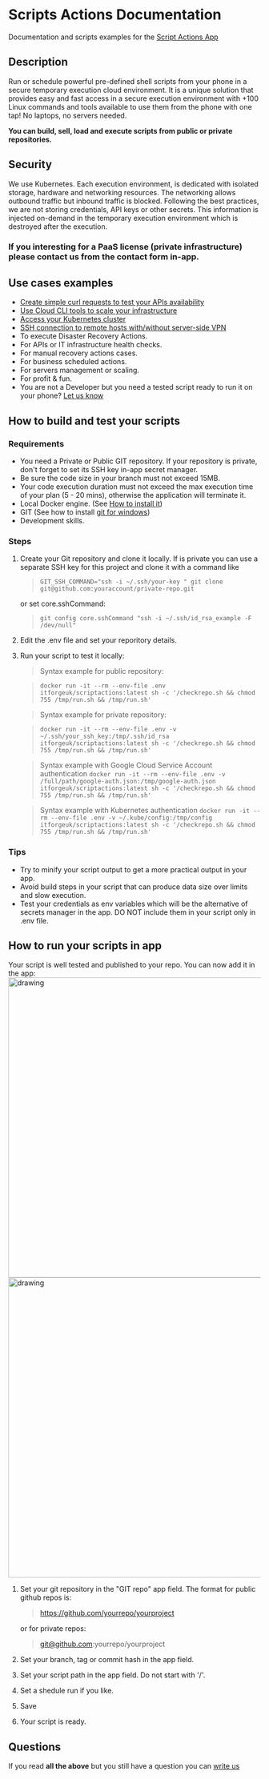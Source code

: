 # Scripts Actions Documentation
Documentation and scripts examples for the [Script Actions App](https://play.google.com/store/apps/details?id=com.itforge.devopstool)

## Description
Run or schedule powerful pre-defined shell scripts from your phone in a secure temporary execution cloud environment.
It is a unique solution that provides easy and fast access in a secure execution environment with +100 Linux commands and tools available to use them from the phone with one tap! No laptops, no servers needed. 

**You can build, sell, load and execute scripts from public or private repositories.**

## Security
We use Kubernetes. Each execution environment, is dedicated with isolated storage, hardware and networking resources. 
The networking allows outbound traffic but inbound traffic is blocked.
Following the best practices, we are not storing credentials, API keys or other secrets. This information is injected on-demand in the temporary execution environment which is destroyed after the execution.

### If you interesting for a PaaS license (private infrastructure) please contact us from the contact form in-app.

## Use cases examples
* [Create simple curl requests to test your APIs availability](examples/curl.sh)
* [Use Cloud CLI tools to scale your infrastructure](examples/cloudclis.sh)
* [Access your Kubernetes cluster](examples/kubectl.sh)
* [SSH connection to remote hosts with/without server-side VPN](examples/sshwithvpn.sh)
* To execute Disaster Recovery Actions.
* For APIs or IT infrastructure health checks.
* For manual recovery actions cases.
* For business scheduled actions.
* For servers management or scaling.
* For profit & fun.
* You are not a Developer but you need a tested script ready to run it on your phone? [Let us know](https://github.com/itforgeuk/Script-Actions/discussions/1)

## How to build and test your scripts
### Requirements
* You need a Private or Public GIT repository. If your repository is private, don't forget to set its SSH key in-app secret manager.
* Be sure the code size in your branch must not exceed 15MB.
* Your code execution duration must not exceed the max execution time of your plan (5 - 20 mins), otherwise the application will terminate it.
* Local Docker engine. (See [How to install it](https://docs.docker.com/engine/install/))
* GIT (See how to install [git for windows](https://gitforwindows.org/))
* Development skills.

### Steps
1. Create your Git repository and clone it locally. If is private you can use a separate SSH key for this project and clone it with a command like
    >`GIT_SSH_COMMAND="ssh -i ~/.ssh/your-key " git clone git@github.com:youraccount/private-repo.git`
 
    or set core.sshCommand:
    >`git config core.sshCommand "ssh -i ~/.ssh/id_rsa_example -F /dev/null"`
2. Edit the .env file and set your reporitory details.
3. Run your script to test it locally:
    > Syntax example for public repository:

    >`docker run -it --rm --env-file .env itforgeuk/scriptactions:latest sh -c '/checkrepo.sh && chmod 755 /tmp/run.sh && /tmp/run.sh'` 
    
    > Syntax example for private repository:

    >`docker run -it --rm --env-file .env -v ~/.ssh/your_ssh_key:/tmp/.ssh/id_rsa itforgeuk/scriptactions:latest sh -c '/checkrepo.sh && chmod 755 /tmp/run.sh && /tmp/run.sh'`

    > Syntax example with Google Cloud Service Account authentication
    > `docker run -it --rm --env-file .env -v /full/path/google-auth.json:/tmp/google-auth.json itforgeuk/scriptactions:latest sh -c '/checkrepo.sh && chmod 755 /tmp/run.sh && /tmp/run.sh'`

    > Syntax example with Kubernetes authentication
    > `docker run -it --rm --env-file .env -v ~/.kube/config:/tmp/config itforgeuk/scriptactions:latest sh -c '/checkrepo.sh && chmod 755 /tmp/run.sh && /tmp/run.sh'`
<!-- TODO: Add run examples for openvpn -->

### Tips
* Try to minify your script output to get a more practical output in your app.
* Avoid build steps in your script that can produce data size over limits and slow execution.
* Test your credentials as env variables which will be the alternative of secrets manager in the app. DO NOT include them in your script only in .env file.

## How to run your scripts in app
Your script is well tested and published to your repo. You can now add it in the app:
<img src="screenshots/configuration.png" alt="drawing" width="600"/><img src="screenshots/manager.png" alt="drawing" width="600"/>
1. Set your git repository in the "GIT repo" app field. The format for public github repos is:
    > https://github.com/yourrepo/yourproject

    or for private repos:
    > git@github.com:yourrepo/yourproject
2. Set your branch, tag or commit hash in the app field.
3. Set your script path in the app field. Do not start with '/'.
4. Set a shedule run if you like.
5. Save
6. Your script is ready.

## Questions
If you read **all the above** but you still have a question you can [write us](https://github.com/itforgeuk/Script-Actions/discussions/1)
